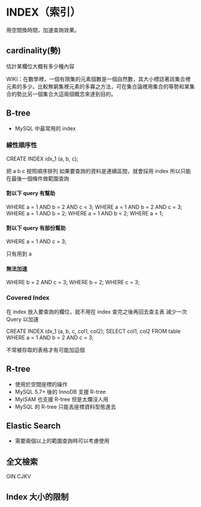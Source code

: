 # INDEX（索引）

用空間換時間，加速查詢效果。

## cardinality(勢)
估計某欄位大概有多少種內容

WIKI：在數學裡，一個有限集的元素個數是一個自然數，其大小標誌著該集合裡元素的多少。比較無窮集裡元素的多寡之方法，可在集合論裡用集合的等勢和某集合的勢比另一個集合大這兩個概念來達到目的。

## B-tree
- MySQL 中最常用的 index

### 線性順序性
CREATE INDEX idx_1 (a, b, c);

把 a b c 按照順序排列
如果要查詢的資料是連續區間，就會採用 index
所以只能在最後一個條件做範圍查詢

#### 對以下 query 有幫助
WHERE a = 1 AND b = 2 AND c < 3;
WHERE a = 1 AND b = 2 AND c = 3;
WHERE a = 1 AND b = 2;
WHERE a = 1 AND b < 2;
WHERE a = 1;

#### 對以下 query 有部份幫助
WHERE a = 1 AND c = 3;

只有用到 a

#### 無法加速
WHERE b = 2 AND c = 3;
WHERE b = 2;
WHERE c = 3;

### Covered Index
在 index 放入要查詢的欄位，就不用在 index 查完之後再回去查主表
減少一次 Query 以加速

CREATE INDEX idx_1 (a, b, c, col1, col2);
SELECT col1, col2 FROM table WHERE a = 1 AND b = 2 AND c = 3;

不常被存取的表格才有可能加這個

## R-tree
- 使用於空間座標的操作
- MySQL 5.7+ 後的 InnoDB 支援 R-tree
- MyISAM 也支援 R-tree 但是太爛沒人用
- MySQL 的 R-tree 只能丟座標資料型態進去

## Elastic Search
- 需要兩個以上的範圍查詢時可以考慮使用

## 全文檢索
 GIN
 CJKV


## Index 大小的限制
